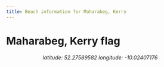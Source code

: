 ```yaml
---
title: Beach information for Maharabeg, Kerry
---
```

# Maharabeg, Kerry <span class="material-icons blue-flag">flag</span>

<div align="center"><i>latitude: 52.27589582 longitude: -10.02407176</i></div>